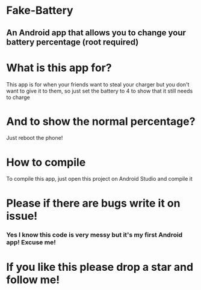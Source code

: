 # Fake-Battery
## An Android app that allows you to change your battery percentage (root required)

# What is this app for?
This app is for when your friends want to steal your charger but you don't want to give it to them, so just set the battery to 4 to show that it still needs to charge

# And to show the normal percentage?
Just reboot the phone!

# How to compile
To compile this app, just open this project on Android Studio and compile it

# Please if there are bugs write it on issue!
### Yes I know this code is very messy but it's my first Android app! Excuse me!
# If you like this please drop a star and follow me!
